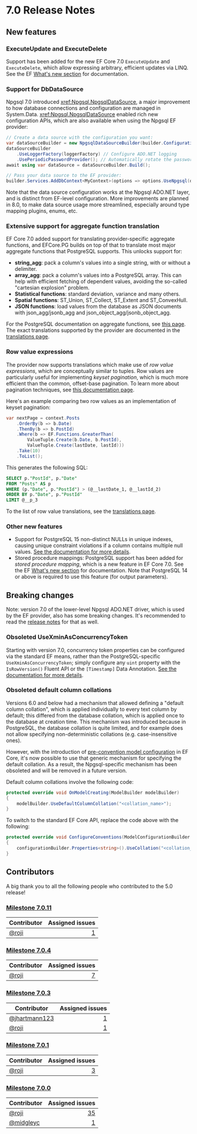 # 7.0 Release Notes

## New features

### ExecuteUpdate and ExecuteDelete

Support has been added for the new EF Core 7.0 `ExecuteUpdate` and `ExecuteDelete`, which allow expressing arbitrary, efficient updates via LINQ. See the EF [What's new section](https://learn.microsoft.com/ef/core/what-is-new/ef-core-7.0/whatsnew#executeupdate-and-executedelete-bulk-updates) for documentation.

### Support for DbDataSource

Npgsql 7.0 introduced <xref:Npgsql.NpgsqlDataSource>, a major improvement to how database connections and configuration are managed in System.Data. <xref:Npgsql.NpgsqlDataSource> enabled rich new configuration APIs, which are also available when using the Npgsql EF provider:

```csharp
// Create a data source with the configuration you want:
var dataSourceBuilder = new NpgsqlDataSourceBuilder(builder.Configuration.GetConnectionString("MyContext"));
dataSourceBuilder
    .UseLoggerFactory(loggerFactory) // Configure ADO.NET logging
    .UsePeriodicPasswordProvider(); // Automatically rotate the password periodically
await using var dataSource = dataSourceBuilder.Build();

// Pass your data source to the EF provider:
builder.Services.AddDbContext<MyContext>(options => options.UseNpgsql(dataSource);
```

Note that the data source configuration works at the Npgsql ADO.NET layer, and is distinct from EF-level configuration. More improvements are planned in 8.0, to make data source usage more streamlined, especially around type mapping plugins, enums, etc.

### Extensive support for aggregate function translation

EF Core 7.0 added support for translating provider-specific aggregate functions, and EFCore.PG builds on top of that to translate most major aggregate functions that PostgreSQL supports. This unlocks support for:

* **string_agg**: pack a column's values into a single string, with or without a delimiter.
* **array_agg**: pack a column's values into a PostgreSQL array. This can help with efficient fetching of dependent values, avoiding the so-called "cartesian explosion" problem.
* **Statistical functions**: standard deviation, variance and many others.
* **Spatial functions**: ST_Union, ST_Collect, ST_Extent and ST_ConvexHull.
* **JSON functions**: load values from the database as JSON documents with json_agg/jsonb_agg and json_object_agg/jsonb_object_agg.

For the PostgreSQL documentation on aggregate functions, see [this page](https://www.postgresql.org/docs/current/functions-aggregate.html). The exact translations supported by the provider are documented in the [translations page](../mapping/translations.md#aggregate-functions).

### Row value expressions

The provider now supports translations which make use of *row value expressions*, which are conceptually similar to tuples. Row values are particularly useful for implementing *keyset pagination*, which is much more efficient than the common, offset-base pagination. To learn more about pagination techniques, see [this documentation page](https://learn.microsoft.com/ef/core/querying/pagination).

Here's an example comparing two row values as an implementation of keyset pagination:

```csharp
var nextPage = context.Posts
    .OrderBy(b => b.Date)
    .ThenBy(b => b.PostId)
    .Where(b => EF.Functions.GreaterThan(
        ValueTuple.Create(b.Date, b.PostId),
        ValueTuple.Create(lastDate, lastId)))
    .Take(10)
    .ToList();
```

This generates the following SQL:

```sql
SELECT p."PostId", p."Date"
FROM "Posts" AS p
WHERE (p."Date", p."PostId") > (@__lastDate_1, @__lastId_2)
ORDER BY p."Date", p."PostId"
LIMIT @__p_3
```

To the list of row value translations, see the [translations page](../mapping/translations.md#row-value-comparisons).

### Other new features

* Support for PostgreSQL 15 non-distinct NULLs in unique indexes, causing unique constraint violations if a column contains multiple null values. [See the documentation for more details](../modeling/indexes.md#treating-nulls-as-non-distinct).
* Stored procedure mappings: PostgreSQL support has been added for *stored procedure mapping*, which is a new feature in EF Core 7.0. See the EF [What's new section](https://learn.microsoft.com/ef/core/what-is-new/ef-core-7.0/whatsnew#stored-procedure-mapping) for documentation. Note that PostgreSQL 14 or above is required to use this feature (for output parameters).

## Breaking changes

Note: version 7.0 of the lower-level Npgsql ADO.NET driver, which is used by the EF provider, also has some breaking changes. It's recommended to read the [release notes](../../Npgsql/release-notes/7.0.md) for that as well.

### Obsoleted UseXminAsConcurrencyToken

Starting with version 7.0, concurrency token properties can be configured via the standard EF means, rather than the PostgreSQL-specific `UseXminAsConcurrencyToken`; simply configure any `uint` property with the `IsRowVersion()` Fluent API or the `[Timestamp]` Data Annotation. [See the documentation for more details](../modeling/concurrency.md).

### Obsoleted default column collations

Versions 6.0 and below had a mechanism that allowed defining a "default column collation", which is applied individually to every text column by default; this differed from the database collation, which is applied once to the database at creation time. This mechanism was introduced because in PostgreSQL, the database collation is quite limited, and for example does not allow specifying non-deterministic collations (e.g. case-insensitive ones).

However, with the introduction of [pre-convention model configuration](https://docs.microsoft.com/ef/core/modeling/bulk-configuration#pre-convention-configuration) in EF Core, it's now possible to use that generic mechanism for specifying the default collation. As a result, the Npgsql-specific mechanism has been obsoleted and will be removed in a future version.

Default column collations involve the following code:

```c#
protected override void OnModelCreating(ModelBuilder modelBuilder)
{
    modelBuilder.UseDefaultColumnCollation("<collation_name>");
}
```

To switch to the standard EF Core API, replace the code above with the following:

```c#
protected override void ConfigureConventions(ModelConfigurationBuilder configurationBuilder)
{
    configurationBuilder.Properties<string>().UseCollation("<collation_name>");
}
```

## Contributors

A big thank you to all the following people who contributed to the 5.0 release!

### [Milestone 7.0.11](https://github.com/Npgsql/efcore.pg/issues?q=is%3Aissue+milestone%3A7.0.11)

| Contributor                      | Assigned issues                                                                                             |
| -------------------------------- | -----------------------------------------------------------------------------------------------------------:|
| [@roji](https://github.com/roji) | [1](https://github.com/Npgsql/efcore.pg/issues?q=is%3Aissue+milestone%3A7.0.11+is%3Aclosed+assignee%3Aroji) |

### [Milestone 7.0.4](https://github.com/Npgsql/efcore.pg/issues?q=is%3Aissue+milestone%3A7.0.4)

| Contributor                      | Assigned issues                                                                                            |
| -------------------------------- | ----------------------------------------------------------------------------------------------------------:|
| [@roji](https://github.com/roji) | [7](https://github.com/Npgsql/efcore.pg/issues?q=is%3Aissue+milestone%3A7.0.4+is%3Aclosed+assignee%3Aroji) |

### [Milestone 7.0.3](https://github.com/Npgsql/efcore.pg/issues?q=is%3Aissue+milestone%3A7.0.3)

| Contributor                                      | Assigned issues                                                                                                    |
| ------------------------------------------------ | ------------------------------------------------------------------------------------------------------------------:|
| [@jhartmann123](https://github.com/jhartmann123) | [1](https://github.com/Npgsql/efcore.pg/issues?q=is%3Aissue+milestone%3A7.0.3+is%3Aclosed+assignee%3Ajhartmann123) |
| [@roji](https://github.com/roji)                 | [1](https://github.com/Npgsql/efcore.pg/issues?q=is%3Aissue+milestone%3A7.0.3+is%3Aclosed+assignee%3Aroji)         |

### [Milestone 7.0.1](https://github.com/Npgsql/efcore.pg/issues?q=is%3Aissue+milestone%3A7.0.1)

| Contributor                      | Assigned issues                                                                                            |
| -------------------------------- | ----------------------------------------------------------------------------------------------------------:|
| [@roji](https://github.com/roji) | [3](https://github.com/Npgsql/efcore.pg/issues?q=is%3Aissue+milestone%3A7.0.1+is%3Aclosed+assignee%3Aroji) |

### [Milestone 7.0.0](https://github.com/Npgsql/efcore.pg/issues?q=is%3Aissue+milestone%3A7.0.0)

| Contributor                              | Assigned issues                                                                                                |
| ---------------------------------------- | --------------------------------------------------------------------------------------------------------------:|
| [@roji](https://github.com/roji)         | [35](https://github.com/Npgsql/efcore.pg/issues?q=is%3Aissue+milestone%3A7.0.0+is%3Aclosed+assignee%3Aroji)    |
| [@midgleyc](https://github.com/midgleyc) | [1](https://github.com/Npgsql/efcore.pg/issues?q=is%3Aissue+milestone%3A7.0.0+is%3Aclosed+assignee%3Amidgleyc) |
